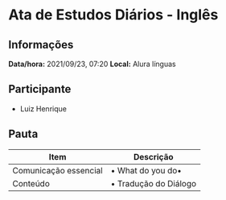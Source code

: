 # Ata de Estudos Diários - Inglês

## Informações

**Data/hora:** 2021/09/23, 07:20
**Local:** Alura línguas <br>

## Participante

- Luiz Henrique

## Pauta

| Item                  | Descrição                  |
| --------------------- | -------------------------- |
| Comunicação essencial | • What do you do• <br>     |
| Conteúdo              | • Tradução do Diálogo <br> |
